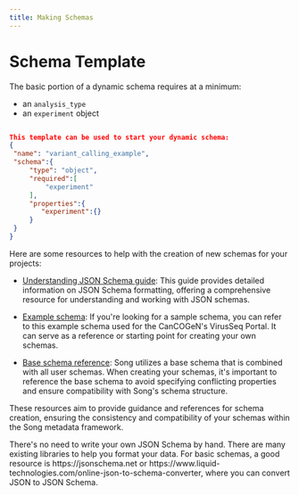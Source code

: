 ```yaml
---
title: Making Schemas
---
```


# Schema Template

The basic portion of a dynamic schema requires at a minimum: 
- an `analysis_type`
- an `experiment` object 
```json

This template can be used to start your dynamic schema: 
{
 "name": "variant_calling_example",
 "schema":{
	 "type": "object",
	 "required":[
		 "experiment"
	 ],
	 "properties":{
		"experiment":{}
	 }
 }
}
```

Here are some resources to help with the creation of new schemas for your projects:

- <a href="https://json-schema.org/understanding-json-schema/index.html" target="_blank" rel="noopener noreferrer">Understanding JSON Schema guide</a>: This guide provides detailed information on JSON Schema formatting, offering a comprehensive resource for understanding and working with JSON schemas.

- <a href="https://raw.githubusercontent.com/cancogen-virus-seq/metadata-schemas/main/schemas/consensus_sequence.json" target="_blank" rel="noopener noreferrer">Example schema</a>: If you're looking for a sample schema, you can refer to this example schema used for the CanCOGeN's VirusSeq Portal. It can serve as a reference or starting point for creating your own schemas.

- <a href="https://github.com/overture-stack/SONG/blob/develop/song-server/src/main/resources/schemas/analysis/analysisBase.json" target="_blank" rel="noopener noreferrer">Base schema reference</a>: Song utilizes a base schema that is combined with all user schemas. When creating your schemas, it's important to reference the base schema to avoid specifying conflicting properties and ensure compatibility with Song's schema structure.

These resources aim to provide guidance and references for schema creation, ensuring the consistency and compatibility of your schemas within the Song metadata framework.

<Note title="User Tip">
There's no need to write your own JSON Schema by hand. There are many existing libraries to help you format your data.  For basic schemas, a good resource is https://jsonschema.net or https://www.liquid-technologies.com/online-json-to-schema-converter, where you can convert JSON to JSON Schema.</Note>
